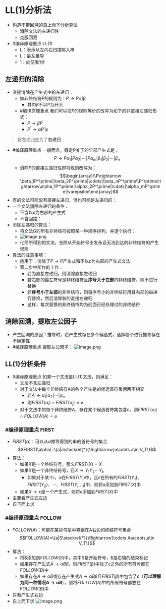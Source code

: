 # LL(1)分析法
- 构造不带回溯的自上而下分析算法
	- 消除文法的左递归性
	- 克服回溯
- #编译原理重点 LL(1)
	- L：表示从左向右扫描输入串
	- L：最左推导
	- 1：向前看1步
## 左递归的消除
- 直接消除在产生式中的左递归：
	- 如非终结符P的规则为：$P\rightarrow P\alpha | \beta$
		- 其中$\beta$不以$P$为开头
	- #编译原理重点 我们可以把$P$的规则等价的改写为如下的非直接左递归形式：
		- $P\rightarrow\beta P^\prime$
		- $P^\prime \rightarrow \alpha P^\prime | \varepsilon$
> 将左递归变为了**右递归**
- #编译原理重点 一般而言，假定$P$关于的全部产生式是：$$P\rightarrow P\alpha_1 | P\alpha_2 | \cdots|P\alpha_m|\beta_1|\beta_2|\cdots|\beta_n$$
	- 消除$P$的直接左递归性即将规则改写为：$$\begin{array}\\P\rightarrow \beta_1P^\prime|\beta_2P^\prime|\cdots|\beta_nP^\prime\\P^\prime\rightarrow\alpha_1P^\prime|\alpha_2P^\prime|\cdots|\alpha_mP^\prime|\varepsilon\end{array}$$
- 有的文法可能没有直接左递归，但也可能是左递归的：
- 一个文法消除左递归的条件：
	- 不含以$\varepsilon$为右部的产生式
	- 不含回路：
- 消除左递归的算法：
	- 将文法$G$的所有非终结符按照某一种顺序排列，并逐个执行：
	- ![image.png](https://jiunian-pic-1310185536.cos.ap-nanjing.myqcloud.com/picgo%2F20230513205246.png)
	- 化简所得到的文法，去除从开始符号出发永远无法到达的非终结符的产生规则
- 算法的注意事项：
	- 适用于：消除了$P\rightarrow P$产生式和不以$\varepsilon$为右部的产生式文法
	- 第二步中所作的工作：
		- 若为直接左递归，则消除直接左递归
		- 若右部的最左符号是非终结符且**序号大于左部**的非终结符，则不进行替换
		- 若**序号小于左部**的非终结符，则将序号小的非终结符用其右部的串进行替换，然后消除新的直接左递归
		- 这样，每次替换的非终结符均为前面已经处理过的非终结符

## 消除回溯，提取左公因子
- 产生回溯的原因：推导时，若产生式存在多个候选式，选择哪个进行推导存在不确定性
- #编译原理重点 提取左公因子：
![image.png](https://jiunian-pic-1310185536.cos.ap-nanjing.myqcloud.com/picgo%2F20230614234746.png)

## LL(1)分析条件
- #编译原理重点 如果一个文法是LL(1)文法，则满足：
	- 文法不含左递归
	- 对于文法中每个非终结符A的各个产生是的候选首符集两两不相交
		- 若$A\rightarrow \alpha_1|\alpha_2|\cdots|\alpha_n$
		- 则$FIRST(\alpha_i)\cap FIRST(\alpha_j)=\varnothing$
	- 对于文法中的每个非终结符A，存在某个候选首符集包含$\varepsilon$，则$FIRST(\alpha_i)\cap FOLLOW(A)=\varnothing$

### #编译原理重点 FIRST
- $FIRST(\alpha)$：可以从$\alpha$推导得到的串的首符号的集合$$FIRST(\alpha)=\{a|a\stackrel{*}{\Rightarrow}a\cdots.a\in V_T\}$$
- 算法：
	- 如果$X$是一个终结符号，那么$FIRST(X)=X$
	- 如果$X$是一个非终结符号，且$X\rightarrow Y_1Y_2\cdots Y_k$
		- 如果对于某个$i$，$\alpha$在$FIRST(Y_i)$中，且$\varepsilon$在所有的$FIRST(Y_1)$、$FIRST(Y_2)$、$\cdots$、$FIRST(Y_{i -1 })$中，则将a添加到$FIRST(X)$中
	- 如果$X\rightarrow\varepsilon$是一个产生式，则将$\varepsilon$添加到$FIRST(X)$中
- 主要看产生式左边
- 自下而上求

### #编译原理重点 FOLLOW
- $FOLLOW(A)$：可能在某些句型中紧跟在A右边的终结符号集合$$FOLLOW(A)=\{a|S\stackrel{*}{\Rightarrow}\cdots Aa\cdots,a\in V_T\}$$
- 算法：
	- 将$\$$添加到$FOLLOW(S)$中，其中$S$是开始符号，$\$$是右端的结束标记
	- 如果存在产生式$A\rightarrow\alpha B\beta$，则$FIRST(\beta)$中除了$\varepsilon$之外的所有符号都在$FOLLOW(B)$中
	- 如果存在$A\rightarrow \alpha B$或存在产生式$A\rightarrow\alpha B\beta$且$FIRST(\beta)$中包含了$\varepsilon$（**可以理解为同一种情况$A\rightarrow \alpha B$**），则将$FOLLOW(A)$中的所有符号都放在$FOLLOW(B)$中
- 只看产生式右边
- 自上而下求
![image.png](https://jiunian-pic-1310185536.cos.ap-nanjing.myqcloud.com/picgo%2F20230513213945.png)


